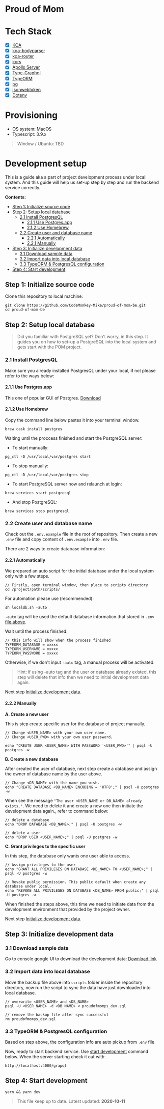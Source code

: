 # Proud of Mom

# Tech Stack

- [x] [KOA](https://github.com/koajs/koa)
- [x] [koa-bodyparser](https://github.com/koajs/bodyparser)
- [x] [koa-router](https://github.com/ZijianHe/koa-router)
- [x] [kors](https://github.com/koajs/cors)
- [x] [Apollo Server](https://github.com/apollographql/apollo-server/tree/main/packages/apollo-server-koa)
- [x] [Type-Graphql](https://github.com/MichalLytek/type-graphql)
- [x] [TypeORM](https://github.com/typeorm/typeorm)
- [x] [pg](https://github.com/brianc/node-postgres/tree/master/packages/pg)
- [x] [jsonwebtoken](https://github.com/auth0/node-jsonwebtoken)
- [x] [Dotenv](https://github.com/motdotla/dotenv)

# Provisioning

- OS system: MacOS
- Typescript: 3.9.x

> Window / Ubuntu: TBD

# Development setup

This is a guide aka a part of project development process under local system.
And this guide will help us set-up step by step and run the backend service correctly.

<b>Contents:</b>

- [Step 1: Initialize source code](#step-1-initialize-source-code)
- [Step 2: Setup local database](#step-2-setup-local-database)
  - [2.1 Install PostgresQL](#21-install-postgresql)
    - [2.1.1 Use Postgres.app](#211-use-postgresapp)
    - [2.1.2 Use Homebrew](#212-use-homebrew)
  - [2.2 Create user and database name](#22-create-user-and-database-name) 
    - [2.2.1 Automatically](#221-automatically)
    - [2.2.1 Manually](#222-manually)
- [Step 3: Initialize development data](#step-3-initialize-development-data)
  - [3.1 Download sample data](#31-download-sample-data)
  - [3.2 Import data into local database](#32-import-data-into-local-database)
  - [3.3 TypeORM & PostgresQL configuration](#33-typeorm-postgresql-configuration)
- [Step 4: Start development](#step-4-start-development)

## Step 1: Initialize source code

Clone this repository to local machine:

```
git clone https://github.com/CodeMonkey-Mike/proud-of-mom-be.git
cd proud-of-mom-be
```

## Step 2: Setup local database

> Did you familiar with PostgreSQL yet? Don't worry, in this step. It guides you on how to set-up a PostgreSQL into the local system and gets start with the POM project.

### 2.1 Install PostgresQL

Make sure you already installed PostgresQL under your local, if not please refer to the ways below:

#### 2.1.1 Use Postgres.app

This one of popular GUI of Postgres. [Download](https://postgresapp.com/downloads.html)

#### 2.1.2 Use Homebrew

Copy the command line below pastes it into your terminal window.

```
brew cask install postgres
```

Waiting until the proccess finished and start the PostgreSQL server:

- To start manually:

```
pg_ctl -D /usr/local/var/postgres start
```

- To stop manually:

```
pg_ctl -D /usr/local/var/postgres stop
```

- To start PostgreSQL server now and relaunch at login:

```
brew services start postgresql
```

- And stop PostgreSQL:

```
brew services stop postgresql
```

### 2.2 Create user and database name

Check out the `.env.example` file in the root of repository.
Then create a new `.env` file and copy content of `.env.example` into `.env` file.

There are 2 ways to create database information:

#### 2.2.1 Automatically

We prepared an auto script for the initial database under the local system only with a few steps.

```
// Firstly, open terminal window, then place to scripts directory
cd /project/path/scripts/
```

For automation please use (recommended):

```
sh localdb.sh -auto
```
`-auto` tag will be used the default database information that stored in `.env` [file above](#22-create-user-and-database-name).

Wait until the process finished. 

```
// this info will show when the process finished
TYPEORM_DATABASE = xxxxx
TYPEORM_USERNAME = xxxxx
TYPEORM_PASSWORD = xxxxx
```

Otherwise, if we don't input `-auto` tag, a manual process will be activated.

> Hint: if using -auto tag and the user or database already existed, this step will delete that info then we need to initial development data again.

Next step [Initialize development data](#step-3-initialize-development-data).

#### 2.2.2 Manually

<b>A. Create a new user</b>

This is step create specific user for the database of project manually.

```
// Change <USER_NAME> with your own user name.
// Change <USER_PWD> with your own user password.

echo "CREATE USER <USER_NAME> WITH PASSWORD '<USER_PWD>'" | psql -U postgres -w
```

<b>B. Create a new database</b>

After created the user of database, next step create a database and assign the owner of database name by the user above.

```
// Change <DB_NAME> with the name you wish.
echo "CREATE DATABASE <DB_NAME> ENCODING = 'UTF8';" | psql -U postgres -w
```

When see the message `"The user <USER_NAME or DB_NAME> already exists."`. We need to delete it and create a new one then initiate the development data again., refer to command below:

```
// delete a database
echo "DROP DATABASE <DB_NAME>;" | psql -U postgres -w

// delete a user
echo "DROP USER <USER_NAME>;" | psql -U postgres -w
```


<b>C. Grant privileges to the specific user</b>

In this step, the database only wants one user able to access.

```
// Assign privileges to the user
echo "GRANT ALL PRIVILEGES ON DATABASE <DB_NAME> TO <USER_NAME>;" | psql -U postgres -w

// Revoke public permission. This public default when create any database under local.
echo "REVOKE ALL PRIVILEGES ON DATABASE <DB_NAME> FROM public;" | psql -U postgres -w
```

When finished the steps above, this time we need to initiate data from the development environment that provided by the project owner.

Next step [Initialize development data](#step-3-initialize-development-data).

## Step 3: Initialize development data

### 3.1 Download sample data

Go to console google UI to download the development data: [Download link](https://console.cloud.google.com/storage/browser/bk_proud_of_mom;tab=objects?forceOnBucketsSortingFiltering=false&cloudshell=false&project=rock-fountain-288922&prefix=&forceOnObjectsSortingFiltering=false)

### 3.2 Import data into local database

Move the backup file above into `scripts` folder inside the repository directory, now run the script to sync the data have just downloaded into local database.

```
// overwrite <USER_NAME> and <DB_NAME>
psql -U <USER_NAME> -d <DB_NAME> < proudofmomps_dev.sql

// remove the backup file after sync successful
rm proudofmomps_dev.sql
```


### 3.3 TypeORM & PostgresQL configuration

Based on step above, the configuration info are auto pickup from `.env` file.

Now, ready to start backend service. Use [start development](#start-development) command below. When the server starting check it out with:

``` 
http://localhost:4000/grapql
```

## Step 4: Start development

```
yarn && yarn dev
```

> This file keep up to date.
> Latest updated: <b>2020-10-11</b>
